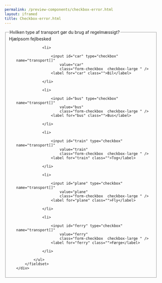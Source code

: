 ```yaml
--- 
permalink: /preview-components/checkbox-error.html
layout: iframed 
title: Checkbox-error.html
---
```

<div class="container">
    <div class="form-group form-error">
        <fieldset>
            <legend class="h5">Hvilken type af transport gør du brug af
                regelmæssigt?</legend>
            <span class="form-error-message" role="alert">Hjælpsom
                fejlbesked</span>
            <ul class="nobullet-list">

                <li>

                    <input id="car" type="checkbox" name="transport[]"
                        value="car"
                        class="form-checkbox  checkbox-large " />
                    <label for="car" class="">Bil</label>

                </li>

                <li>

                    <input id="bus" type="checkbox" name="transport[]"
                        value="bus"
                        class="form-checkbox  checkbox-large " />
                    <label for="bus" class="">Bus</label>

                </li>

                <li>

                    <input id="train" type="checkbox" name="transport[]"
                        value="train"
                        class="form-checkbox  checkbox-large " />
                    <label for="train" class="">Tog</label>

                </li>

                <li>

                    <input id="plane" type="checkbox" name="transport[]"
                        value="plane"
                        class="form-checkbox  checkbox-large " />
                    <label for="plane" class="">Fly</label>

                </li>

                <li>

                    <input id="ferry" type="checkbox" name="transport[]"
                        value="ferry"
                        class="form-checkbox  checkbox-large " />
                    <label for="ferry" class="">Færge</label>

                </li>

            </ul>
        </fieldset>
    </div>
</div>